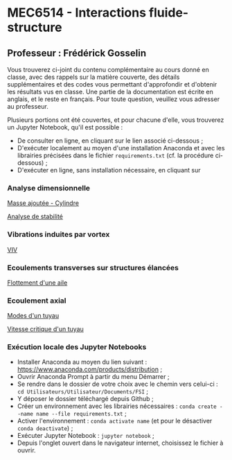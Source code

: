 # MEC6514 - Interactions fluide-structure

## Professeur : Frédérick Gosselin

Vous trouverez ci-joint du contenu complémentaire au cours donné en classe, avec des rappels sur la matière couverte, des détails supplémentaires et des codes vous permettant d'approfondir et d'obtenir les résultats vus en classe. Une partie de la documentation est écrite en anglais, et le reste en français. Pour toute question, veuillez vous adresser au professeur.

Plusieurs portions ont été couvertes, et pour chacune d'elle, vous trouverez un Jupyter Notebook, qu'il est possible :
- De consulter en ligne, en cliquant sur le lien associé ci-dessous ;
- D'exécuter localement au moyen d'une installation Anaconda et avec les librairies précisées dans le fichier ``` requirements.txt ``` (cf. la procédure ci-dessous) ;
- D'exécuter en ligne, sans installation nécessaire, en cliquant sur 

### Analyse dimensionnelle 

[Masse ajoutée - Cylindre](https://github.com/lm2-poly/FSI/blob/main/Chapitre-2_Analyse-dimensionnelle/1_Masse_ajoutee/Cylindre/Masse_ajoutee.ipynb)

[Analyse de stabilité](https://github.com/lm2-poly/FSI/blob/main/Chapitre-2_Analyse-dimensionnelle/2_Analyse_stabilite/Analyse_stabilite.ipynb)

### Vibrations induites par vortex

[VIV](https://github.com/lm2-poly/FSI/blob/main/Chapitre-3_Vibrations-induites-par-vortex-(VIV)/VIV.ipynb)

### Ecoulements transverses sur structures élancées

[Flottement d'une aile](https://github.com/lm2-poly/FSI/blob/main/Chapitre-4_Ecoulements-transverses-sur-structures-elancees/Flottement/Flottement.ipynb)

### Ecoulement axial

[Modes d'un tuyau](https://github.com/lm2-poly/FSI/blob/main/Chapitre-5_Ecoulement-axial/Tuyau/Modes/Modes.ipynb)

[Vitesse critique d'un tuyau](https://github.com/lm2-poly/FSI/blob/main/Chapitre-5_Ecoulement-axial/Tuyau/Vitesse-critique_flottement/Vitesse_critique.ipynb)

### Exécution locale des Jupyter Notebooks
- Installer Anaconda au moyen du lien suivant : https://www.anaconda.com/products/distribution ;
- Ouvrir Anaconda Prompt à partir du menu Démarrer ;
- Se rendre dans le dossier de votre choix avec le chemin vers celui-ci : ``` cd Utilisateurs/Utilisateur/Documents/FSI ``` ;
- Y déposer le dossier téléchargé depuis Github ;
- Créer un environnement avec les librairies nécessaires : ``` conda create --name name --file requirements.txt ``` ;
- Activer l'environnement : ``` conda activate name ``` (et pour le désactiver ``` conda deactivate ```) ;
- Exécuter Jupyter Notebook : ``` jupyter notebook ``` ;
- Depuis l'onglet ouvert dans le navigateur internet, choisissez le fichier à ouvrir.
